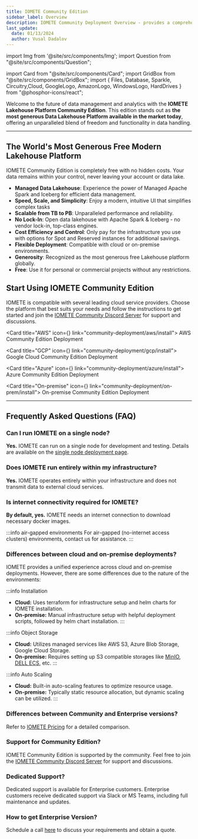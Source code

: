 ```yaml
---
title: IOMETE Community Edition
sidebar_label: Overview
description: IOMETE Community Deployment Overview - provides a comprehensive insight into the deployment process and configuration of the IOMETE community platform.
last_update:
  date: 01/13/2024
  author: Vusal Dadalov
---
```


import Img from '@site/src/components/Img';
import Question from "@site/src/components/Question";

import Card from "@site/src/components/Card";
import GridBox from "@site/src/components/GridBox";
import { Files, Database, Sparkle, Circuitry,Cloud, GoogleLogo, AmazonLogo, WindowsLogo, HardDrives } from "@phosphor-icons/react";

Welcome to the future of data management and analytics with the **IOMETE Lakehouse Platform Community Edition**. This edition stands out as **the most generous Data Lakehouse Platform available in the market today**, offering an unparalleled blend of freedom and functionality in data handling. 

---
## The World's Most Generous Free Modern Lakehouse Platform

IOMETE Community Edition is completely free with no hidden costs. Your data remains within your control, never leaving your account or data lake.

- **Managed Data Lakehouse**: Experience the power of Managed Apache Spark and Iceberg for efficient data management.
- **Speed, Scale, and Simplicity**: Enjoy a modern, intuitive UI that simplifies complex tasks
- **Scalable from TB to PB**: Unparalleled performance and reliability.
- **No Lock-In**: Open data lakehouse with Apache Spark & Iceberg - no vendor lock-in, top-class engines.
- **Cost Efficiency and Control**: Only pay for the infrastructure you use with options for Spot and Reserved instances for additional savings.
- **Flexible Deployment**: Compatible with cloud or on-premise environments.
- **Generosity**: Recognized as the most generous free Lakehouse platform globally.
- **Free**: Use it for personal or commercial projects without any restrictions.

## Start Using IOMETE Community Edition

IOMETE is compatible with several leading cloud service providers. Choose the platform that best suits your needs and follow the instructions to get started and join the [IOMETE Community Discord Server](https://discord.gg/26GeyJx3Ut) for support and discussions.

<GridBox>

<Card title="AWS" icon={<AmazonLogo />} link="community-deployment/aws/install">
AWS Community Edition Deployment
</Card>

<Card title="GCP" icon={<GoogleLogo />} link="community-deployment/gcp/install">
Google Cloud Community Edition Deployment
</Card>

<Card title="Azure" icon={<WindowsLogo />} link="community-deployment/azure/install">
Azure Community Edition Deployment
</Card>

<Card title="On-premise" icon={<HardDrives />} link="community-deployment/on-prem/install">
On-premise Community Edition Deployment
</Card>

</GridBox>

---
## Frequently Asked Questions (FAQ)

### Can I run IOMETE on a single node?

**Yes.** IOMETE can run on a single node for development and testing. Details are available on the [single node deployment page](https://github.com/iomete/iomete-community/blob/main/kubernetes/local-k3s-guide.md).

### Does IOMETE run entirely within my infrastructure?

**Yes.** IOMETE operates entirely within your infrastructure and does not transmit data to external cloud services.

### Is internet connectivity required for IOMETE?

**By default, yes.** IOMETE needs an internet connection to download necessary docker images.

:::info air-gapped environments
For air-gapped (no-internet access clusters) environments, contact us for assistance.
:::

### Differences between cloud and on-premise deployments?

IOMETE provides a unified experience across cloud and on-premise deployments.
However, there are some differences due to the nature of the environments:

:::info Installation

- **Cloud:** Uses terraform for infrastructure setup and helm charts for IOMETE installation.
- **On-premise:** Manual infrastructure setup with helpful deployment scripts, followed by helm chart installation.
  :::

:::info Object Storage

- **Cloud:** Utilizes managed services like AWS S3, Azure Blob Storage, Google Cloud Storage.
- **On-premise:** Requires setting up S3 compatible storages like [MinIO](https://min.io/), [DELL ECS](https://www.delltechnologies.com/en-us/storage/ecs/index.htm), etc.
  :::

:::info Auto Scaling

- **Cloud:** Built-in auto-scaling features to optimize resource usage.
- **On-premise:** Typically static resource allocation, but dynamic scaling can be utilized.
  :::

### Differences between Community and Enterprise versions?

Refer to [IOMETE Pricing](https://iomete.com/pricing) for a detailed comparison.

### Support for Community Edition?

IOMETE Community Edition is supported by the community. Feel free to join the [IOMETE Community Discord Server](https://discord.gg/26GeyJx3Ut) for support and discussions.

### Dedicated Support?

Dedicated support is available for Enterprise customers. Enterprise customers receive dedicated support via Slack or MS Teams, including full maintenance and updates.

### How to get Enterprise Version?

Schedule a call [here](https://calendly.com/iomete/iomete-discovery-call) to discuss your requirements and obtain a quote.
